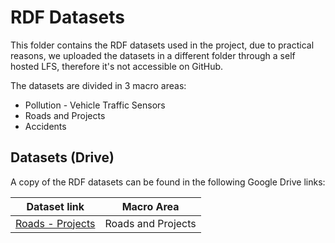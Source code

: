 # RDF Datasets

This folder contains the RDF datasets used in the project, due to practical reasons, we uploaded the datasets in a different folder through a self hosted LFS, therefore it's not accessible on GitHub.

The datasets are divided in 3 macro areas:

+ Pollution - Vehicle Traffic Sensors
+ Roads and Projects
+ Accidents

## Datasets (Drive)

A copy of the RDF datasets can be found in the following Google Drive links:

| Dataset link | Macro Area |
| ------------ | ---------- |
| [Roads - Projects](https://drive.google.com/file/d/1Rn0Ur3-y7pDqm5npi0Szf6j2_Dx0N8ME/view?usp=sharing) | Roads and Projects |
